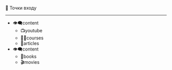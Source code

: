 ---
---




📲 Точки входу
_______________________________
- 👁‍🗨content
	- 📺youtube
	- 👨‍🏫courses
	-  📰articles
- 👁‍🗨content
	- 📘books
	- 🎬movies
